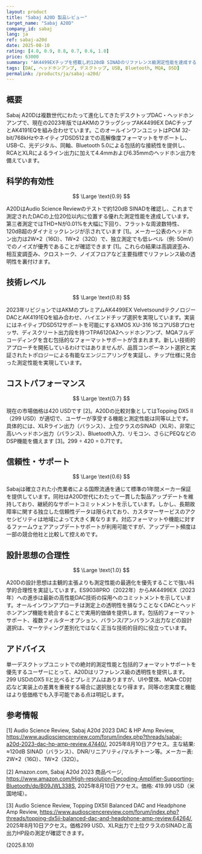 ```yaml
---
layout: product
title: "Sabaj A20D 製品レビュー"
target_name: "Sabaj A20D"
company_id: sabaj
lang: ja
ref: sabaj-a20d
date: 2025-08-10
rating: [4.0, 0.9, 0.8, 0.7, 0.6, 1.0]
price: 63000
summary: "AK4499EXチップを搭載し約120dB SINADのリファレンス級測定性能を達成するデスクトップDAC・ヘッドホンアンプ。299 USD級のバランスDAC/AMPに対しても一定の価値を示します。"
tags: [DAC, ヘッドホンアンプ, デスクトップ, USB, Bluetooth, MQA, DSD]
permalink: /products/ja/sabaj-a20d/
---
```


## 概要

Sabaj A20Dは複数世代にわたって進化してきたデスクトップDAC・ヘッドホンアンプで、現在の2023年版ではAKMのフラッグシップAK4499EX DACチップとAK4191EQを組み合わせています。このオールインワンユニットはPCM 32-bit/768kHzやネイティブDSD512までの高解像度フォーマットをサポートし、USB-C、光デジタル、同軸、Bluetooth 5.0による包括的な接続性を提供し、RCAとXLRによるライン出力に加えて4.4mmおよび6.35mmのヘッドホン出力を備えています。

## 科学的有効性

$$ \Large \text{0.9} $$

A20DはAudio Science Reviewのテストで約120dB SINADを確認し、これまで測定されたDACの上位20位以内に位置する優れた測定性能を達成しています。第三者測定ではTHD+Nが0.01%を大幅に下回り、フラットな周波数特性、120dB超のダイナミックレンジが示されています [1]。メーカー公表のヘッドホン出力は2W×2（16Ω）、1W×2（32Ω）で、独立測定でも低レベル（例: 50mV）でのノイズが優秀であることが確認できます [1]。これらの結果は高調波歪み、相互変調歪み、クロストーク、ノイズフロアなど主要指標でリファレンス級の透明性を裏付けます。

## 技術レベル

$$ \Large \text{0.8} $$

2023年リビジョンではAKMのプレミアムAK4499EX Velvetsoundテクノロジー DACとAK4191EQを組み合わせ、ハイエンドチップ選択を実現しています。実装にはネイティブDSD512サポートを可能にするXMOS XU-316 16コアUSBプロセッサ、ディスクリート出力段を持つTPA6120A2ヘッドホンアンプ、MQAフルデコーディングを含む包括的なフォーマットサポートが含まれます。新しい技術的アプローチを開拓しているわけではありませんが、品質コンポーネント選択と実証されたトポロジーによる有能なエンジニアリングを実証し、チップ仕様に見合った測定性能を実現しています。

## コストパフォーマンス

$$ \Large \text{0.7} $$

現在の市場価格は420 USDです [2]。A20Dの比較対象としてはTopping DX5 II（299 USD）が適切で、ユーザーが享受する機能と測定性能は同等以上です。具体的には、XLRライン出力（バランス）、上位クラスのSINAD（XLR）、非常に高いヘッドホン出力（バランス）、Bluetooth入力、リモコン、さらにPEQなどのDSP機能を備えます [3]。299 ÷ 420 = 0.71です。

## 信頼性・サポート

$$ \Large \text{0.6} $$

Sabajは確立された小売業者による国際流通を通じて標準の1年間メーカー保証を提供しています。同社はA20D世代にわたって一貫した製品アップデートを維持しており、継続的なサポートコミットメントを示しています。しかし、長期故障率に関する独立した信頼性データは限られており、カスタマーサービスのアクセシビリティは地域によって大きく異なります。対応フォーマットや機能に対するファームウェアアップデートサポートが利用可能ですが、アップデート頻度は一部の競合他社と比較して控えめです。

## 設計思想の合理性

$$ \Large \text{1.0} $$

A20Dの設計思想は主観的主張よりも測定性能の最適化を優先することで強い科学的合理性を実証しています。ES9038PRO（2022年）からAK4499EX（2023年）への進歩は最新の高性能DAC技術の採用へのコミットメントを示しています。オールインワンアプローチは測定上の透明性を損なうことなくDACとヘッドホンアンプ機能を統合することで実用的価値を提供します。包括的フォーマットサポート、複数フィルターオプション、バランス/アンバランス出力などの設計選択は、マーケティング差別化ではなく正当な技術的目的に役立っています。

## アドバイス

単一デスクトップユニットでの絶対的測定性能と包括的フォーマットサポートを優先するユーザーにとって、A20Dはリファレンス級の透明性を提供します。299 USDのDX5 IIと比べるとプレミアムはありますが、UIや筐体、MQA-CD対応など実装上の差異を重視する場合に選択肢となり得ます。同等の忠実度と機能はより低価格でも入手可能である点は明記します。

## 参考情報

[1] Audio Science Review, Sabaj A20d 2023 DAC & HP Amp Review, https://www.audiosciencereview.com/forum/index.php?threads/sabaj-a20d-2023-dac-hp-amp-review.47440/, 2025年8月10日アクセス。主な結果: ≈120dB SINAD（バランス）、DNR/リニアリティ/マルチトーン等。メーカー表: 2W×2（16Ω）、1W×2（32Ω）。

[2] Amazon.com, Sabaj A20d 2023 商品ページ, https://www.amazon.com/High-resolution-Decoding-Amplifier-Supporting-Bluetooth/dp/B09JWL338S, 2025年8月10日アクセス。価格: 419.99 USD（米国地域）。

[3] Audio Science Review, Topping DX5II Balanced DAC and Headphone Amp Review, https://www.audiosciencereview.com/forum/index.php?threads/topping-dx5ii-balanced-dac-and-headphone-amp-review.64264/, 2025年8月10日アクセス。価格299 USD、XLR出力で上位クラスのSINADと高出力HP段の測定が確認できます。

(2025.8.10)